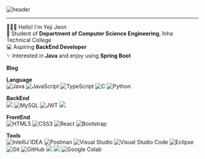 ![header](https://capsule-render.vercel.app/api?type=venom&color=FEBEBE&height=300&section=header&text=Hello%20Yeji%20World&fontSize=90&desc=BackEnd%20Developer&descAlign=76&descAlignY=70)

<hr/>

 🙋🏻‍♀️ Hello! I'm Yeji Jeon </br>
 🏫 Student of **Department of Computer Science Engineering**, Inha Technical College </br>
 💻 Aspiring **BackEnd Developer** </br>
 ✨ Interested in **Java** and enjoy using **Spring Boot** </br>

**Blog** </br>

**Language** </br>
![Java](https://img.shields.io/badge/Java-%23ED8B00.svg?style=square&logo=openjdk&logoColor=white)
![JavaScript](https://img.shields.io/badge/Javascript-%23323330.svg?style=square&logo=javascript&logoColor=%23F7DF1E)
![TypeScript](https://img.shields.io/badge/Typescript-%23007ACC.svg?style=square&logo=typescript&logoColor=white)
![C](https://img.shields.io/badge/C-%2300599C.svg?style=square&logo=c&logoColor=white)
![Python](https://img.shields.io/badge/Python-3670A0?style=square&logo=python&logoColor=ffdd54)

**BackEnd** </br>
<img src="https://img.shields.io/badge/Spring%20Boot-6DB33F?style=square&logo=Spring%20Boot&logoColor=white&height=50"/>
![MySQL](https://img.shields.io/badge/MySQL-4479A1.svg?style=square&logo=mysql&logoColor=white)
![JWT](https://img.shields.io/badge/JWT-black?style=square&logo=JSON%20web%20tokens)
<img src="https://img.shields.io/badge/ngrok-140648?style=square&logo=Ngrok&logoColor=white&height50"/>

**FrontEnd** </br>
![HTML5](https://img.shields.io/badge/Html5-%23E34F26.svg?style=square&logo=html5&logoColor=white)
![CSS3](https://img.shields.io/badge/CSS3-%231572B6.svg?style=square&logo=css3&logoColor=white)
![React](https://img.shields.io/badge/React-%2320232a.svg?style=square&logo=react&logoColor=%2361DAFB)
![Bootstrap](https://img.shields.io/badge/Bootstrap-%238511FA.svg?style=square&logo=bootstrap&logoColor=white)

**Tools** </br>
![IntelliJ IDEA](https://img.shields.io/badge/IntelliJIDEA-000000.svg?style=square&logo=intellij-idea&logoColor=white)
![Postman](https://img.shields.io/badge/Postman-FF6C37?style=square&logo=postman&logoColor=white)
![Visual Studio](https://img.shields.io/badge/Visual%20Studio-5C2D91.svg?style=square&logo=visual-studio&logoColor=white)
![Visual Studio Code](https://img.shields.io/badge/Visual%20Studio%20Code-0078d7.svg?style=square&logo=visual-studio-code&logoColor=white)
![Eclipse](https://img.shields.io/badge/Eclipse-FE7A16.svg?style=square&logo=Eclipse&logoColor=white)
![Git](https://img.shields.io/badge/git-%23F05033.svg?style=square&logo=git&logoColor=white)
![GitHub](https://img.shields.io/badge/github-%23121011.svg?style=square&logo=github&logoColor=white)
<img src="https://img.shields.io/badge/Notion-000000?style=square&logo=notion&logoColor=white&height50"/>
<img src="https://img.shields.io/badge/Figma-F24E1E?style=square&logo=figma&logoColor=white&height50"/>
![Google Colab](https://img.shields.io/badge/Google%20Colab-%23F9A825.svg?style=square&logo=googlecolab&logoColor=white)

<!--
style=square : 작고 얇은 둥근 모서리 사각형
style=for-the-badge : 크고 네모난 사각형
-->
 

